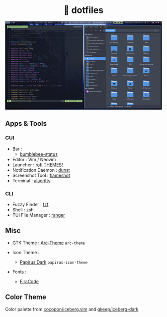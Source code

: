 <h1 align="center">🧊 dotfiles</h1>



<div align=center><img src="screenshot.png" /></div>


## Apps & Tools

### GUI

- Bar                 : 
  - [bumblebee-status](https://github.com/tobi-wan-kenobi/bumblebee-status)
- Editor              : Vim / Neovim 
- Launcher            : [rofi]( https://github.com/DaveDavenport/rofi) [THEMES!](https://github.com/sheepla/rofi-themes) 
- Notification Daemon : [dunst](https://dunst-project.org/)
- Screenshot Tool     : [flameshot](https://github.com/flameshot-org/flameshot)
- Terminal            : [alacritty](https://github.com/alacritty/alacritty)

### CLI

- Fuzzy Finder        : [fzf](https://github.com/junegunn/fzf)
- Shell               : zsh
- TUI File Manager    : [ranger](https://ranger.github.io)

## Misc

- GTK Theme           : [Arc-Theme](https://github.com/jnsh/arc-theme) `arc-theme`
- Icon Theme          : 
    - [Papirus Dark](https://github.com/PapirusDevelopmentTeam/papirus-icon-theme) `papirus-icon-theme`

- Fonts     : 
    - [FiraCode](https://github.com/tonsky/FiraCode) 

## Color Theme

Color palette from [cocopon/iceberg.vim](https://github.com/cocopon/iceberg.vim) and [gkeep/iceberg-dark](https://github.com/gkeep/iceberg-dark)
